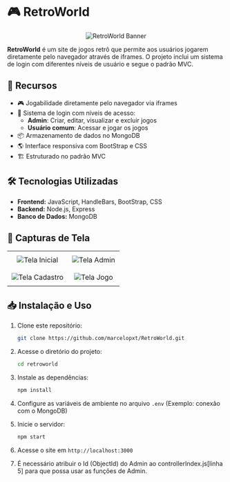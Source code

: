 # 🎮 RetroWorld
<p align="center">
  <img src="https://github.com/user-attachments/assets/fae0ffab-66fe-49f6-b044-c94e38325f31" alt="RetroWorld Banner">
</p>
 
**RetroWorld** é um site de jogos retrô que permite aos usuários jogarem diretamente pelo navegador através de iframes. O projeto inclui um sistema de login com diferentes níveis de usuário e segue o padrão MVC.

## 🚀 Recursos

- 🎮 Jogabilidade diretamente pelo navegador via iframes
- 🔐 Sistema de login com níveis de acesso:
  - **Admin**: Criar, editar, visualizar e excluir jogos
  - **Usuário comum**: Acessar e jogar os jogos
- 📦 Armazenamento de dados no MongoDB
- 🌎 Interface responsiva com BootStrap e CSS
- 🏗️ Estruturado no padrão MVC

## 🛠️ Tecnologias Utilizadas

- **Frontend:** JavaScript, HandleBars, BootStrap, CSS
- **Backend:** Node.js, Express
- **Banco de Dados:** MongoDB

## 📸 Capturas de Tela

<table style="width: 100%; text-align: center; border-collapse: collapse;">
  <tr>
    <td style="padding: 10px;">
      <img src="https://github.com/user-attachments/assets/732657a6-a284-4dd0-964a-21de0d4570a1" alt="Tela Inicial" style="max-width: 100%; height: auto;">
    </td>
    <td style="padding: 10px;">
      <img src="https://github.com/user-attachments/assets/a3f671bf-b498-4b77-b4f6-182419cca8a7" alt="Tela Admin" style="max-width: 100%; height: auto;">
    </td>
  </tr>
  <tr>
    <td style="padding: 10px;">
      <img src="https://github.com/user-attachments/assets/3049def7-eac3-459f-8ead-f4b7cff4dfcc" alt="Tela Cadastro" style="max-width: 100%; height: auto;">
    </td>
    <td style="padding: 10px;">
      <img src="https://github.com/user-attachments/assets/60f1a370-50dc-49d3-afc8-3dd2174a4f87" alt="Tela Jogo" style="max-width: 100%; height: auto;">
    </td>
  </tr>
</table>



## 📥 Instalação e Uso

1. Clone este repositório:
   ```bash
   git clone https://github.com/marcelopxt/RetroWorld.git
   ```
2. Acesse o diretório do projeto:
   ```bash
   cd retroworld
   ```
3. Instale as dependências:
   ```bash
   npm install
   ```
4. Configure as variáveis de ambiente no arquivo `.env` (Exemplo: conexão com o MongoDB)
5. Inicie o servidor:
   ```bash
   npm start
   ```
6. Acesse o site em `http://localhost:3000`

7. É necessário atribuir o Id (ObjectId) do Admin ao controllerIndex.js[linha 5] para que possa usar as funções de Admin.
